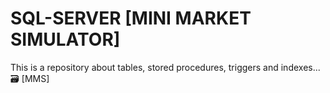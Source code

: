 # SQL-SERVER [MINI MARKET SIMULATOR]
This is a repository about tables, stored procedures, triggers and indexes... 🗃 [MMS]
